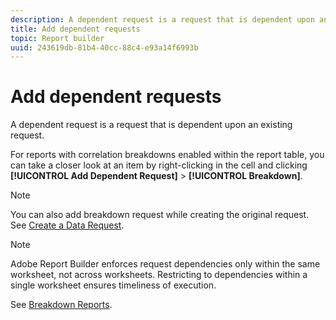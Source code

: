 ```yaml
---
description: A dependent request is a request that is dependent upon an existing request.
title: Add dependent requests
topic: Report builder
uuid: 243619db-81b4-40cc-88c4-e93a14f6993b
---
```


# Add dependent requests

A dependent request is a request that is dependent upon an existing request.

For reports with correlation breakdowns enabled within the report table, you can take a closer look at an item by right-clicking in the cell and clicking **[!UICONTROL Add Dependent Request]** > **[!UICONTROL Breakdown]**.

>[!NOTE]
>
>You can also add breakdown request while creating the original request. See [Create a Data Request](/help/analyze/report-builder/data-requests/t-create-a-data-request.md).

>[!NOTE]
>
>Adobe Report Builder enforces request dependencies only within the same worksheet, not across worksheets. Restricting to dependencies within a single worksheet ensures timeliness of execution.

See [Breakdown Reports](/help/analyze/reports-analytics/reports-customize/breakdowns.md).
